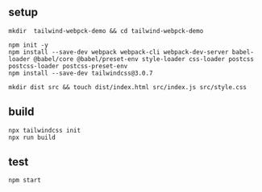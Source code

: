 ## setup

```
mkdir  tailwind-webpck-demo && cd tailwind-webpck-demo
```

```
npm init -y
npm install --save-dev webpack webpack-cli webpack-dev-server babel-loader @babel/core @babel/preset-env style-loader css-loader postcss postcss-loader postcss-preset-env
npm install --save-dev tailwindcss@3.0.7
```

```
mkdir dist src && touch dist/index.html src/index.js src/style.css
```

## build

```
npx tailwindcss init
npx run build
```

## test

```
npm start
```
